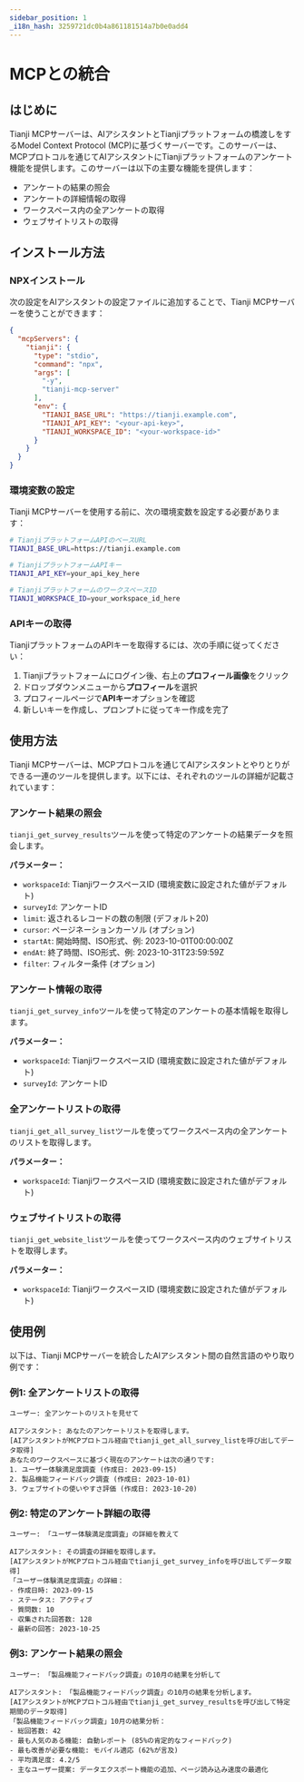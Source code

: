 ```yaml
---
sidebar_position: 1
_i18n_hash: 3259721dc0b4a861181514a7b0e0add4
---
```

# MCPとの統合

## はじめに

Tianji MCPサーバーは、AIアシスタントとTianjiプラットフォームの橋渡しをするModel Context Protocol (MCP)に基づくサーバーです。このサーバーは、MCPプロトコルを通じてAIアシスタントにTianjiプラットフォームのアンケート機能を提供します。このサーバーは以下の主要な機能を提供します：

- アンケートの結果の照会
- アンケートの詳細情報の取得
- ワークスペース内の全アンケートの取得
- ウェブサイトリストの取得

## インストール方法

### NPXインストール

次の設定をAIアシスタントの設定ファイルに追加することで、Tianji MCPサーバーを使うことができます：

```json
{
  "mcpServers": {
    "tianji": {
      "type": "stdio",
      "command": "npx",
      "args": [
        "-y",
        "tianji-mcp-server"
      ],
      "env": {
        "TIANJI_BASE_URL": "https://tianji.example.com",
        "TIANJI_API_KEY": "<your-api-key>",
        "TIANJI_WORKSPACE_ID": "<your-workspace-id>"
      }
    }
  }
}
```

### 環境変数の設定

Tianji MCPサーバーを使用する前に、次の環境変数を設定する必要があります：

```bash
# TianjiプラットフォームAPIのベースURL
TIANJI_BASE_URL=https://tianji.example.com

# TianjiプラットフォームAPIキー
TIANJI_API_KEY=your_api_key_here

# TianjiプラットフォームのワークスペースID
TIANJI_WORKSPACE_ID=your_workspace_id_here
```

### APIキーの取得

TianjiプラットフォームのAPIキーを取得するには、次の手順に従ってください：

1. Tianjiプラットフォームにログイン後、右上の**プロフィール画像**をクリック
2. ドロップダウンメニューから**プロフィール**を選択
3. プロフィールページで**APIキー**オプションを確認
4. 新しいキーを作成し、プロンプトに従ってキー作成を完了

## 使用方法

Tianji MCPサーバーは、MCPプロトコルを通じてAIアシスタントとやりとりができる一連のツールを提供します。以下には、それぞれのツールの詳細が記載されています：

### アンケート結果の照会

`tianji_get_survey_results`ツールを使って特定のアンケートの結果データを照会します。

**パラメーター：**

- `workspaceId`: TianjiワークスペースID (環境変数に設定された値がデフォルト)
- `surveyId`: アンケートID
- `limit`: 返されるレコードの数の制限 (デフォルト20)
- `cursor`: ページネーションカーソル (オプション)
- `startAt`: 開始時間、ISO形式、例: 2023-10-01T00:00:00Z
- `endAt`: 終了時間、ISO形式、例: 2023-10-31T23:59:59Z
- `filter`: フィルター条件 (オプション)

### アンケート情報の取得

`tianji_get_survey_info`ツールを使って特定のアンケートの基本情報を取得します。

**パラメーター：**

- `workspaceId`: TianjiワークスペースID (環境変数に設定された値がデフォルト)
- `surveyId`: アンケートID

### 全アンケートリストの取得

`tianji_get_all_survey_list`ツールを使ってワークスペース内の全アンケートのリストを取得します。

**パラメーター：**

- `workspaceId`: TianjiワークスペースID (環境変数に設定された値がデフォルト)

### ウェブサイトリストの取得

`tianji_get_website_list`ツールを使ってワークスペース内のウェブサイトリストを取得します。

**パラメーター：**

- `workspaceId`: TianjiワークスペースID (環境変数に設定された値がデフォルト)

## 使用例

以下は、Tianji MCPサーバーを統合したAIアシスタント間の自然言語のやり取り例です：

### 例1: 全アンケートリストの取得

```
ユーザー: 全アンケートのリストを見せて

AIアシスタント: あなたのアンケートリストを取得します。
[AIアシスタントがMCPプロトコル経由でtianji_get_all_survey_listを呼び出してデータ取得]
あなたのワークスペースに基づく現在のアンケートは次の通りです:
1. ユーザー体験満足度調査 (作成日: 2023-09-15)
2. 製品機能フィードバック調査 (作成日: 2023-10-01)
3. ウェブサイトの使いやすさ評価 (作成日: 2023-10-20)
```

### 例2: 特定のアンケート詳細の取得

```
ユーザー: 「ユーザー体験満足度調査」の詳細を教えて

AIアシスタント: その調査の詳細を取得します。
[AIアシスタントがMCPプロトコル経由でtianji_get_survey_infoを呼び出してデータ取得]
「ユーザー体験満足度調査」の詳細：
- 作成日時: 2023-09-15
- ステータス: アクティブ
- 質問数: 10
- 収集された回答数: 128
- 最新の回答: 2023-10-25
```

### 例3: アンケート結果の照会

```
ユーザー: 「製品機能フィードバック調査」の10月の結果を分析して

AIアシスタント: 「製品機能フィードバック調査」の10月の結果を分析します。
[AIアシスタントがMCPプロトコル経由でtianji_get_survey_resultsを呼び出して特定期間のデータ取得]
「製品機能フィードバック調査」10月の結果分析：
- 総回答数: 42
- 最も人気のある機能: 自動レポート (85%の肯定的なフィードバック)
- 最も改善が必要な機能: モバイル適応 (62%が言及)
- 平均満足度: 4.2/5
- 主なユーザー提案: データエクスポート機能の追加、ページ読み込み速度の最適化
```
